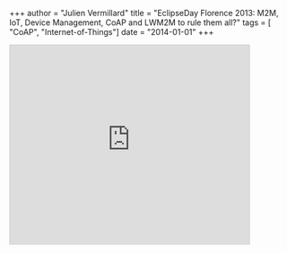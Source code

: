 +++
author = "Julien Vermillard"
title = "EclipseDay Florence 2013: M2M, IoT, Device Management, CoAP and LWM2M to rule them all?"
tags = [ "CoAP", "Internet-of-Things"]
date = "2014-01-01"
+++

<iframe src="https://www.slideshare.net/slideshow/embed_code/35038439" width="427" height="356" frameborder="0" marginwidth="0" marginheight="0" scrolling="no" style="border:1px solid #CCC; border-width:1px 1px 0; margin-bottom:5px; max-width: 100%;" allowfullscreen> </iframe>
